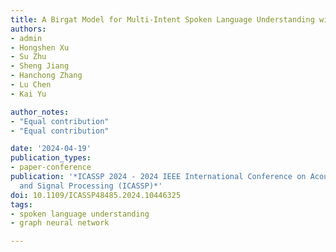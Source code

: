 ```yaml
---
title: A Birgat Model for Multi-Intent Spoken Language Understanding with Hierarchical Semantic Frames
authors:
- admin
- Hongshen Xu
- Su Zhu
- Sheng Jiang
- Hanchong Zhang
- Lu Chen
- Kai Yu

author_notes:
- "Equal contribution"
- "Equal contribution"

date: '2024-04-19'
publication_types:
- paper-conference
publication: '*ICASSP 2024 - 2024 IEEE International Conference on Acoustics, Speech
  and Signal Processing (ICASSP)*'
doi: 10.1109/ICASSP48485.2024.10446325
tags:
- spoken language understanding
- graph neural network

---
```

